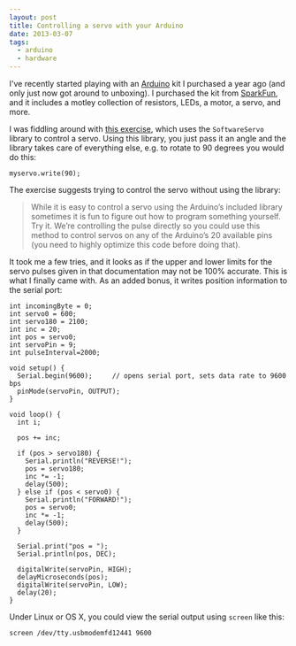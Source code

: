 ```yaml
---
layout: post
title: Controlling a servo with your Arduino
date: 2013-03-07
tags:
  - arduino
  - hardware
---
```


I've recently started playing with an [Arduino][] kit I purchased a year
ago (and only just now got around to unboxing).  I purchased the kit
from [SparkFun][], and it includes a motley collection of resistors,
LEDs, a motor, a servo, and more.

I was fiddling around with [this exercise][circ04], which uses the
`SoftwareServo` library to control a servo.  Using this library,
you just pass it an angle and the library takes care of everything
else, e.g. to rotate to 90 degrees you would do this:

    myservo.write(90);

The exercise suggests trying to control the servo without using the
library:

> While it is easy to control a servo using the Arduino’s included
> library sometimes it is fun to figure out how to program something
> yourself. Try it. We’re controlling the pulse directly so you could
> use this method to control servos on any of the Arduino’s 20
> available pins (you need to highly optimize this code before doing
> that).

It took me a few tries, and it looks as if the upper and lower limits
for the servo pulses given in that documentation may not be 100%
accurate.  This is what I finally came with.  As an added bonus, it
writes position information to the serial port:

    int incomingByte = 0;
    int servo0 = 600;
    int servo180 = 2100;
    int inc = 20;
    int pos = servo0;
    int servoPin = 9;
    int pulseInterval=2000;

    void setup() {
      Serial.begin(9600);     // opens serial port, sets data rate to 9600 bps
      pinMode(servoPin, OUTPUT);
    }

    void loop() {
      int i;

      pos += inc;

      if (pos > servo180) {
        Serial.println("REVERSE!");
        pos = servo180;
        inc *= -1;
        delay(500);
      } else if (pos < servo0) {
        Serial.println("FORWARD!");
        pos = servo0;
        inc *= -1;
        delay(500);
      }

      Serial.print("pos = ");
      Serial.println(pos, DEC);

      digitalWrite(servoPin, HIGH);
      delayMicroseconds(pos);
      digitalWrite(servoPin, LOW);
      delay(20);
    }

Under Linux or OS X, you could view the serial output using `screen`
like this:

    screen /dev/tty.usbmodemfd12441 9600
    
[sparkfun]: https://www.sparkfun.com/
[circ04]: http://oomlout.com/a/products/ardx/circ-04/
[arduino]: http://arduino.cc/

